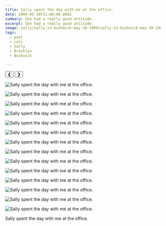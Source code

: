 ```yaml
---
title: Sally spent the day with me at the office.
date: 2009-05-30T11:00:00.000Z
summary: She had a really good attitude.
excerpt: She had a really good attitude.
image: sally/sally-in-bushwick-may-30-2009/sally-in-bushwick-may-30-2009-75.jpg
tags:
  - post 
  - cats 
  - Sally
  - Brooklyn
  - Bushwick

---
```



<div id="viewport">
    <button id="buttonPrevious">&#10094;</button>
    <button id="buttonNext">&#10095;</button>

![Sally spent the day with me at the office.](/static/img/sally/sally-in-bushwick-may-30-2009/sally-in-bushwick-may-30-2009-55.jpg "Sally spent the day with me at the office.")

![Sally spent the day with me at the office.](/static/img/sally/sally-in-bushwick-may-30-2009/sally-in-bushwick-may-30-2009-56.jpg "Sally spent the day with me at the office.")

![Sally spent the day with me at the office.](/static/img/sally/sally-in-bushwick-may-30-2009/sally-in-bushwick-may-30-2009-57.jpg "Sally spent the day with me at the office.")

![Sally spent the day with me at the office.](/static/img/sally/sally-in-bushwick-may-30-2009/sally-in-bushwick-may-30-2009-58.jpg "Sally spent the day with me at the office.")

![Sally spent the day with me at the office.](/static/img/sally/sally-in-bushwick-may-30-2009/sally-in-bushwick-may-30-2009-59.jpg "Sally spent the day with me at the office.")

![Sally spent the day with me at the office.](/static/img/sally/sally-in-bushwick-may-30-2009/sally-in-bushwick-may-30-2009-60.jpg "Sally spent the day with me at the office.")

![Sally spent the day with me at the office.](/static/img/sally/sally-in-bushwick-may-30-2009/sally-in-bushwick-may-30-2009-61.jpg "Sally spent the day with me at the office.")

![Sally spent the day with me at the office.](/static/img/sally/sally-in-bushwick-may-30-2009/sally-in-bushwick-may-30-2009-63.jpg "Sally spent the day with me at the office.")

![Sally spent the day with me at the office.](/static/img/sally/sally-in-bushwick-may-30-2009/sally-in-bushwick-may-30-2009-70.jpg "Sally spent the day with me at the office.")

![Sally spent the day with me at the office.](/static/img/sally/sally-in-bushwick-may-30-2009/sally-in-bushwick-may-30-2009-71.jpg "Sally spent the day with me at the office.")

![Sally spent the day with me at the office.](/static/img/sally/sally-in-bushwick-may-30-2009/sally-in-bushwick-may-30-2009-72.jpg "Sally spent the day with me at the office.")

![Sally spent the day with me at the office.](/static/img/sally/sally-in-bushwick-may-30-2009/sally-in-bushwick-may-30-2009-73.jpg "Sally spent the day with me at the office.")

![Sally spent the day with me at the office.](/static/img/sally/sally-in-bushwick-may-30-2009/sally-in-bushwick-may-30-2009-74.jpg "Sally spent the day with me at the office.")

![Sally spent the day with me at the office.](/static/img/sally/sally-in-bushwick-may-30-2009/sally-in-bushwick-may-30-2009-75.jpg "Sally spent the day with me at the office.")


</div>
<div id="caption"></div>


Sally spent the day with me at the office.